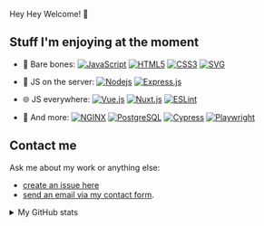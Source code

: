 Hey Hey Welcome! 👋

## Stuff I'm enjoying at the moment

* 🦴 Bare bones:
[![JavaScript](https://img.shields.io/badge/-JavaScript-F7DF1E?style=flat-square&logo=javascript&logoColor=000000&labelColor=%23F7DF1E&color=%23000000)](https://www.ecma-international.org/publications/standards/Ecma-262.htm)
[![HTML5](https://img.shields.io/badge/-HTML-%23E44D27?style=flat-square&logo=html5&logoColor=ffffff)](https://www.w3.org/TR/html52/)
[![CSS3](https://img.shields.io/badge/-CSS-%231572B6?style=flat-square&logo=css3)](https://www.w3.org/Style/CSS/)
[![SVG](https://img.shields.io/badge/-SVG-%23FFB13B?logoColor=%23ffffff&style=flat-square&logo=SVG)](https://www.w3.org/Graphics/SVG/)

* 🤖 JS on the server:
[![Nodejs](https://img.shields.io/badge/-Nodejs-339933?logoColor=%23ffffff&style=flat-square&logo=Node.js)](https://nodejs.org/)
[![Express.js](https://img.shields.io/badge/-Express.js-000000?logo=Express&logoColor=%23ffffff&style=flat-square)](https://expressjs.com/)
* 🌐 JS everywhere:
[![Vue.js](https://img.shields.io/badge/-Vue.js-4FC08D?logoColor=%23ffffff&style=flat-square&logo=Vue.js)](https://vuejs.org/)
[![Nuxt.js](https://img.shields.io/badge/-Nuxt.js-00C58E?logoColor=%23ffffff&style=flat-square&logo=Nuxt.js)](https://nuxtjs.org/)
[![ESLint](https://img.shields.io/badge/-ESLint-4B32C3?logoColor=%23ffffff&style=flat-square&logo=ESLint)](https://eslint.org/)
* 👯 And more:
[![NGINX](https://img.shields.io/badge/-NGINX-269539?logoColor=%23ffffff&logo=NGINX&style=flat-square)](https://www.nginx.com/)
[![PostgreSQL](https://img.shields.io/badge/-PostgreSQL-ffffff?logo=PostgreSQL&logoColor=%23ffffff&color=%234169E1&style=flat-square)](https://www.posgtresql.org/)
[![Cypress](https://img.shields.io/badge/-Cypress-17202C?logoColor=%23ffffff&logo=Cypress&style=flat-square)](https://www.cypress.io/)
[![Playwright](https://img.shields.io/badge/-Playwright-45ba4b?logoColor=%23ffffff&logo=Playwright&style=flat-square)](https://playwright.dev/)

## Contact me

Ask me about my work or anything else:

* [create an issue here](https://github.com/kswedberg/kswedberg/issues/new)
* [send an email via my contact form](https://karlswedberg.com/contact).

<details>
  <summary>My GitHub stats</summary>

![My GitHub Stats](https://github-readme-stats.vercel.app/api?username=kswedberg&hide=issues&show_icons=true&hide_title=true)

  
</details>
<!--

Get icons from https://simpleicons.org/

Here are some ideas:

- 🔭 I’m currently working on ...
- 🌱 I’m currently learning ...
- 👯 I’m looking to collaborate on ...
- 🤔 I’m looking for help with ...
- 💬 Ask me about ...
- 📫 How to reach me: ...
- 😄 Pronouns: ...
- ⚡ Fun fact: ...
-->
